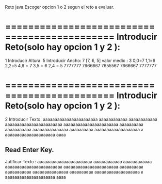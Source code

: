 Reto java 
Escoger opcion 1 o 2 segun el reto a evaluar.

=============================================
Introducir Reto(solo hay opcion 1 y 2 ): 
=============================================
1
Introducir Altura: 5
Introducir Ancho: 7
[7, 6, 5]
valor medio : 3
0,0=7
1,1=6
2,2=5
4,6 = 7
3,5 = 6
2,4 = 5
7777777
7666667
7655567
7666667
7777777

=============================================
Introducir Reto(solo hay opcion 1 y 2 ): 
=============================================
2
Introducir Texto: 
aaaaaaaaaaaaaaaaaaaaaaa aaaaaaaaaaaa aaaaaaaaaaaa
aaaaaaaaaaaaaaaaaaaaaaaa aaaaaaaaaaaaaaaaaaaaaaa
aaaaaaaaaa aaaaaaaaaaa aaaaaaaaaaaaaaa aaaaaaaaaa
aaaaaaaaaaaaaaaaaaa a aaaaaaaaaaaaaaaaaaaaa aaaa

Read Enter Key.
---------------------------------------------
Jutificar Texto : 
aaaaaaaaaaaaaaaaaaaaaaa aaaaaaaaaaaa aaaaaaaaaaaa
aaaaaaaaaaaaaaaaaaaaaaaa  aaaaaaaaaaaaaaaaaaaaaaa
aaaaaaaaaa aaaaaaaaaaa aaaaaaaaaaaaaaa aaaaaaaaaa
aaaaaaaaaaaaaaaaaaa  a aaaaaaaaaaaaaaaaaaaaa aaaa